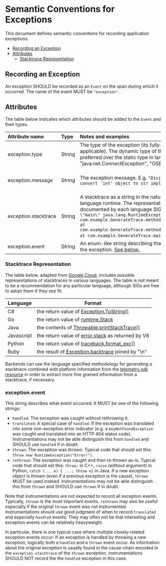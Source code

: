 # Semantic Conventions for Exceptions

This document defines semantic conventions for recording application
exceptions.

<!-- toc -->

- [Recording an Exception](#recording-an-exception)
- [Attributes](#attributes)
  - [Stacktrace Representation](#stacktrace-representation)

<!-- tocstop -->

## Recording an Exception

An exception SHOULD be recorded as an `Event` on the span during which it occurred.
The name of the event MUST be `"exception"`.

## Attributes

The table below indicates which attributes should be added to the `Event` and
their types.

| Attribute name       | Type   | Notes and examples                                                                                                                                                                                                                                                                                                                                                                                                                  | Required?                                                  |
| :------------------- | :----- | :---------------------------------------------------------------------------------------------------------------------------------------------------------------------------------------------------------------------------------------------------------------------------------------------------------------------------------------------------------------------------------------------------------------------------------- | :--------------------------------------------------------- |
| exception.type       | String | The type of the exception (its fully-qualified class name, if applicable). The dynamic type of the exception should be preferred over the static type in languages that support it. E.g. "java.net.ConnectException", "OSError"                                                                                                                                                                                                     | One of `exception.type` or `exception.message` is required |
| exception.message    | String | The exception message. E.g. `"Division by zero"`, `"Can't convert 'int' object to str implicitly"`                                                                                                                                                                                                                                                                                                                                  | One of `exception.type` or `exception.message` is required |
| exception.stacktrace | String | A stacktrace as a string in the natural representation for the language runtime. The representation is to be determined and documented by each language SIG. E.g. `"Exception in thread \"main\" java.lang.RuntimeException: Test exception\n at com.example.GenerateTrace.methodB(GenerateTrace.java:13)\n at com.example.GenerateTrace.methodA(GenerateTrace.java:9)\n at com.example.GenerateTrace.main(GenerateTrace.java:5)"`. | No                                                         |
| exception.event      | String | An enum-like string describing the event that happened with the exception. [See below.](#exception.event) | Yes                                                         |

### Stacktrace Representation

The table below, adapted from [Google Cloud][gcp-error-reporting], includes
possible representations of stacktraces in various languages. The table is not
meant to be a recommendation for any particular language, although SIGs are free
to adopt them if they see fit.

| Language   | Format                                                              |
| ---------- | ------------------------------------------------------------------- |
| C#         | the return value of [Exception.ToString()][csharp-stacktrace]       |
| Go         | the return value of [runtime.Stack][go-stacktrace]                  |
| Java       | the contents of [Throwable.printStackTrace()][java-stacktrace]      |
| Javascript | the return value of [error.stack][js-stacktrace] as returned by V8  |
| Python     | the return value of [traceback.format_exc()][python-stacktrace]     |
| Ruby       | the result of [Exception.backtrace][ruby-stacktrace] joined by "\n" |

Backends can use the language specified methodology for generating a stacktrace
combined with platform information from the
[telemetry sdk resource][telemetry-sdk-resource] in order to extract more fine
grained information from a stacktrace, if necessary.

[gcp-error-reporting]: https://cloud.google.com/error-reporting/reference/rest/v1beta1/projects.events/report
[java-stacktrace]: https://docs.oracle.com/javase/7/docs/api/java/lang/Throwable.html#printStackTrace%28%29
[python-stacktrace]: https://docs.python.org/3/library/traceback.html#traceback.format_exc
[js-stacktrace]: https://v8.dev/docs/stack-trace-api
[ruby-stacktrace]: https://ruby-doc.org/core-2.7.1/Exception.html#method-i-backtrace
[csharp-stacktrace]: https://docs.microsoft.com/en-us/dotnet/api/system.exception.tostring
[go-stacktrace]: https://golang.org/pkg/runtime/debug/#Stack
[telemetry-sdk-resource]: https://github.com/open-telemetry/opentelemetry-specification/tree/master/specification/resource/semantic_conventions#telemetry-sdk

### exception.event

This string describes what event occurred. It MUST be one of the following strings:

* `handled`: The exception was caught without rethrowing it.
* `translated`: A special case of `handled`:
  If the exception was translated into some non-exception error indicator
  (e.g. a `KeyNotFoundException` was caught and translated into an HTTP 404 status code).
  Instrumentations may not be able distinguish this from `handled` and SHOULD use `handled` if in doubt.
* `thrown`: The exception was thrown.
  Typical code that should set this: `throw new RuntimeException("Error!")`.
* `rethrown`: The exception was caught and then re-thrown as-is.
  Typical code that should set this: `throw;` in C++,
  `raise` (without argument) in Python, `catch (... e) { ...; throw e}` in Java.
  If a new exception object is thrown (even if a previous exception is the cause),
  `thrown` MUST be used instead.
  Instrumentations may not be able distinguish this from `thrown` and SHOULD use `thrown` if in doubt.

Note that instrumentations are not expected to record all exception events.
Typically, `thrown` is the most important events.
`rethrown` may also be useful especially if the original `thrown` event was not instrumented.
Instrumentations should use good judgment of when to record `translated` and especially `handled` events.
They may often not be that interesting and exception events can be relatively heavyweight.

In particular, there is one typical case where multiple closely-related exception events occur:
If an exception is handled by throwing a new exception,
logically both a `handled` and a `thrown` event occur.
As information about the original exception is usually found in the cause-chain
encoded in the `exception.stacktrace` of the `thrown` exception,
instrumentations SHOULD NOT record the the `handled` exception in this case.
